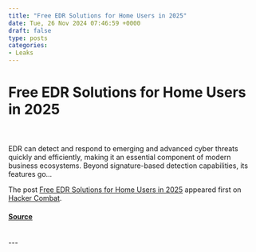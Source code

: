 ```yaml
---
title: "Free EDR Solutions for Home Users in 2025"
date: Tue, 26 Nov 2024 07:46:59 +0000
draft: false
type: posts
categories: 
- Leaks
---
```

# Free EDR Solutions for Home Users in 2025

<br/>

<br/>
EDR can detect and respond to emerging and advanced cyber threats quickly and efficiently, making it an essential component of modern business ecosystems. Beyond signature-based detection capabilities, its features go...

The post [Free EDR Solutions for Home Users in 2025](https://www.hackercombat.com/free-edr-solutions/) appeared first on [Hacker Combat](https://www.hackercombat.com).

#### [Source](https://www.hackercombat.com/free-edr-solutions/)

<br/>
---
